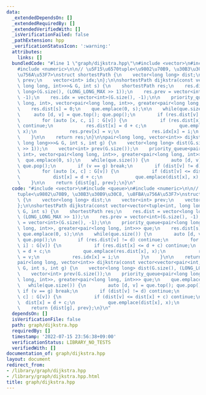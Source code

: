 ```yaml
---
data:
  _extendedDependsOn: []
  _extendedRequiredBy: []
  _extendedVerifiedWith: []
  _isVerificationFailed: false
  _pathExtension: hpp
  _verificationStatusIcon: ':warning:'
  attributes:
    links: []
  bundledCode: "#line 1 \"graph/dijkstra.hpp\"\n#include <vector>\n#include <queue>\n\
    #include <numeric>\n\n// \u5F15\u6570tuple<\u9802\u70B9, \u30B3\u30B9\u30C8, \u8FBA\
    \u756A\u53F7>\nstruct shortestPath {\n    vector<long long> dist;\n    vector<int>\
    \ prev;\n    vector<int> idx;\n};\n\nshortestPath dijkstra(const vector<vector<tuple<int,\
    \ long long, int>>>& G, int s) {\n    shortestPath res;\n    res.dist = vector<long\
    \ long>(G.size(), (LONG_LONG_MAX >> 1));\n    res.prev = vector<int>(G.size(),\
    \ -1);\n    res.idx = vector<int>(G.size(), -1);\n\n    priority_queue<pair<long\
    \ long, int>, vector<pair<long long, int>>, greater<pair<long long, int>>> que;\n\
    \    res.dist[s] = 0;\n    que.emplace(0, s);\n\n    while(que.size()) {\n   \
    \     auto [d, v] = que.top(); que.pop();\n        if (res.dist[v] != d) continue;\n\
    \        for (auto [x, c, i] : G[v]) {\n            if (res.dist[x] <= d + c)\
    \ continue;\n            res.dist[x] = d + c;\n            que.emplace(res.dist[x],\
    \ x);\n            res.prev[x] = v;\n            res.idx[x] = i;\n        }\n\
    \    }\n\n    return res;\n}\n\npair<long long, vector<int>> dijkstra(const vector<vector<pair<int,\
    \ long long>>>& G, int s, int g) {\n    vector<long long> dist(G.size(), (LONG_LONG_MAX\
    \ >> 1));\n    vector<int> prev(G.size());\n    priority_queue<pair<long long,\
    \ int>, vector<pair<long long, int>>, greater<pair<long long, int>>> que;\n  \
    \  que.emplace(0, s);\n    while(que.size()) {\n        auto [d, v] = que.top();\
    \ que.pop();\n        if (v == g) break;\n        if (dist[v] != d) continue;\n\
    \        for (auto [x, c] : G[v]) {\n            if (dist[v] <= dist[x] + c) continue;\n\
    \            dist[x] = d + c;\n            que.emplace(dist[x], x);\n        }\n\
    \    }\n\n    return {dist[g], prev};\n}\n"
  code: "#include <vector>\n#include <queue>\n#include <numeric>\n\n// \u5F15\u6570\
    tuple<\u9802\u70B9, \u30B3\u30B9\u30C8, \u8FBA\u756A\u53F7>\nstruct shortestPath\
    \ {\n    vector<long long> dist;\n    vector<int> prev;\n    vector<int> idx;\n\
    };\n\nshortestPath dijkstra(const vector<vector<tuple<int, long long, int>>>&\
    \ G, int s) {\n    shortestPath res;\n    res.dist = vector<long long>(G.size(),\
    \ (LONG_LONG_MAX >> 1));\n    res.prev = vector<int>(G.size(), -1);\n    res.idx\
    \ = vector<int>(G.size(), -1);\n\n    priority_queue<pair<long long, int>, vector<pair<long\
    \ long, int>>, greater<pair<long long, int>>> que;\n    res.dist[s] = 0;\n   \
    \ que.emplace(0, s);\n\n    while(que.size()) {\n        auto [d, v] = que.top();\
    \ que.pop();\n        if (res.dist[v] != d) continue;\n        for (auto [x, c,\
    \ i] : G[v]) {\n            if (res.dist[x] <= d + c) continue;\n            res.dist[x]\
    \ = d + c;\n            que.emplace(res.dist[x], x);\n            res.prev[x]\
    \ = v;\n            res.idx[x] = i;\n        }\n    }\n\n    return res;\n}\n\n\
    pair<long long, vector<int>> dijkstra(const vector<vector<pair<int, long long>>>&\
    \ G, int s, int g) {\n    vector<long long> dist(G.size(), (LONG_LONG_MAX >> 1));\n\
    \    vector<int> prev(G.size());\n    priority_queue<pair<long long, int>, vector<pair<long\
    \ long, int>>, greater<pair<long long, int>>> que;\n    que.emplace(0, s);\n \
    \   while(que.size()) {\n        auto [d, v] = que.top(); que.pop();\n       \
    \ if (v == g) break;\n        if (dist[v] != d) continue;\n        for (auto [x,\
    \ c] : G[v]) {\n            if (dist[v] <= dist[x] + c) continue;\n          \
    \  dist[x] = d + c;\n            que.emplace(dist[x], x);\n        }\n    }\n\n\
    \    return {dist[g], prev};\n}\n"
  dependsOn: []
  isVerificationFile: false
  path: graph/dijkstra.hpp
  requiredBy: []
  timestamp: '2022-07-15 23:56:38+09:00'
  verificationStatus: LIBRARY_NO_TESTS
  verifiedWith: []
documentation_of: graph/dijkstra.hpp
layout: document
redirect_from:
- /library/graph/dijkstra.hpp
- /library/graph/dijkstra.hpp.html
title: graph/dijkstra.hpp
---
```

